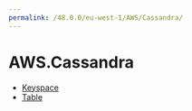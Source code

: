 ```yaml
---
permalink: /48.0.0/eu-west-1/AWS/Cassandra/
---
```


# AWS.Cassandra



* [Keyspace](Keyspace.md)
* [Table](Table.md)
